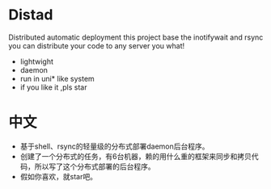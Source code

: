 # Distad



Distributed automatic deployment this project base the inotifywait and rsync you can distribute your code to any server you what!

  - lightwight
  - daemon
  - run in uni* like system
  - if you like it ,pls star 

# 中文

  - 基于shell、rsync的轻量级的分布式部署daemon后台程序。 
  - 创建了一个分布式的任务，有6台机器，赖的用什么重的框架来同步和拷贝代码，所以写了这个分布式部署的后台程序。
  - 假如你喜欢，就star吧。

